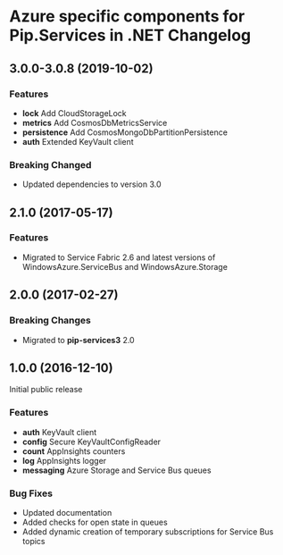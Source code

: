 # Azure specific components for Pip.Services in .NET Changelog

## <a name="3.0.0-3.0.8"></a> 3.0.0-3.0.8 (2019-10-02)

### Features
* **lock** Add CloudStorageLock
* **metrics** Add CosmosDbMetricsService
* **persistence** Add CosmosMongoDbPartitionPersistence
* **auth** Extended KeyVault client

### Breaking Changed
* Updated dependencies to version 3.0

## <a name="2.1.0"></a> 2.1.0 (2017-05-17)

### Features
* Migrated to Service Fabric 2.6 and latest versions of WindowsAzure.ServiceBus and WindowsAzure.Storage

## <a name="2.0.0"></a> 2.0.0 (2017-02-27)

### Breaking Changes
* Migrated to **pip-services3** 2.0

## <a name="1.0.0"></a> 1.0.0 (2016-12-10)

Initial public release

### Features
* **auth** KeyVault client
* **config** Secure KeyVaultConfigReader
* **count** AppInsights counters
* **log** AppInsights logger
* **messaging** Azure Storage and Service Bus queues

### Bug Fixes
* Updated documentation
* Added checks for open state in queues
* Added dynamic creation of temporary subscriptions for Service Bus topics


